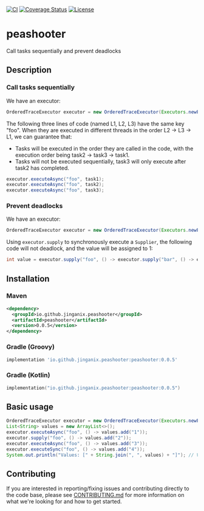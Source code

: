 [![CI](https://github.com/jinganix/peashooter/actions/workflows/ci.yml/badge.svg)](https://github.com/jinganix/peashooter/actions/workflows/ci.yml)
[![Coverage Status](https://coveralls.io/repos/github/jinganix/peashooter/badge.svg?branch=master)](https://coveralls.io/github/jinganix/peashooter?branch=master)
[![License](http://img.shields.io/:license-apache-brightgreen.svg)](http://www.apache.org/licenses/LICENSE-2.0.html)

# peashooter

Call tasks sequentially and prevent deadlocks

## Description

### Call tasks sequentially

We have an executor:
```java
OrderedTraceExecutor executor = new OrderedTraceExecutor(Executors.newFixedThreadPool(8));
```

The following three lines of code (named L1, L2, L3) have the same key "foo". When they are executed in different threads in the order L2 -> L3 -> L1, we can guarantee that:
- Tasks will be executed in the order they are called in the code, with the execution order being task2 -> task3 -> task1.
- Tasks will not be executed sequentially, task3 will only execute after task2 has completed.
```java
executor.executeAsync("foo", task1);
executor.executeAsync("foo", task2);
executor.executeAsync("foo", task3);
```

### Prevent deadlocks

We have an executor:
```java
OrderedTraceExecutor executor = new OrderedTraceExecutor(Executors.newFixedThreadPool(8));
```

Using `executor.supply` to synchronously execute a `Supplier`, the following code will not deadlock, and the value will be assigned to 1:
```java
int value = executor.supply("foo", () -> executor.supply("bar", () -> executor.supply("foo", () -> 1)));
```

## Installation

### Maven

```xml
<dependency>
  <groupId>io.github.jinganix.peashooter</groupId>
  <artifactId>peashooter</artifactId>
  <version>0.0.5</version>
</dependency>
```

### Gradle (Groovy)

```groovy
implementation 'io.github.jinganix.peashooter:peashooter:0.0.5'
```

### Gradle (Kotlin)

```kotlin
implementation("io.github.jinganix.peashooter:peashooter:0.0.5")
```

## Basic usage

```java
OrderedTraceExecutor executor = new OrderedTraceExecutor(Executors.newFixedThreadPool(8));
List<String> values = new ArrayList<>();
executor.executeAsync("foo", () -> values.add("1"));
executor.supply("foo", () -> values.add("2"));
executor.executeAsync("foo", () -> values.add("3"));
executor.executeSync("foo", () -> values.add("4"));
System.out.println("Values: [" + String.join(", ", values) + "]"); // Values: [1, 2, 3, 4]
```

## Contributing

If you are interested in reporting/fixing issues and contributing directly to the code base, please see [CONTRIBUTING.md](CONTRIBUTING.md) for more information on what we're looking for and how to get started.
